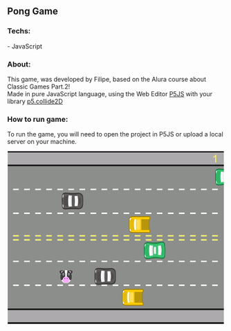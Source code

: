 <h2>Pong Game</h2>

<h3>Techs:</h3>
<p>     - JavaScript</p>

<h3>About:</h3>
<p>This game, was developed by Filipe, based on the Alura course about Classic Games Part.2!
<br>
  Made in pure JavaScript language, using the Web Editor <a href="https://p5js.org/">P5JS</a> with your library <a href="https://github.com/bmoren/p5.collide2D">p5.collide2D</a>
</p>

<h3>How to run game:</h3>
<p>To run the game, you will need to open the project in P5JS or upload a local server on your machine.</p>


<img src="imgs/game.png">
